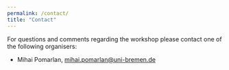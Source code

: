 ```yaml
---
permalink: /contact/
title: "Contact"
---
```


For questions and comments regarding the workshop please contact one of the following organisers:

- Mihai Pomarlan, [mihai.pomarlan@uni-bremen.de](mailto:mihai.pomarlan@uni-bremen.de)
